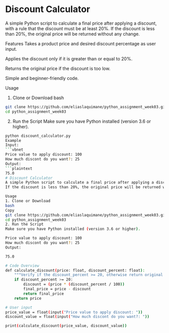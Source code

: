 # Discount Calculator 
A simple Python script to calculate a final price after applying a discount, with a rule that the discount must be at least 20%.
If the discount is less than 20%, the original price will be returned without any change.

Features
Takes a product price and desired discount percentage as user input.

Applies the discount only if it is greater than or equal to 20%.

Returns the original price if the discount is too low.

Simple and beginner-friendly code.

Usage
1. Clone or Download
bash
```bash
git clone https://github.com/eliaslaquimane/python_assignment_week03.git
cd python_assignment_week03
``` 
2. Run the Script
Make sure you have Python installed (version 3.6 or higher).
```bash
python discount_calculator.py
Example
Input:
```vbnet
Price value to apply discount: 100
How much discont do you want?: 25
Output:
```plaintext
75.0
# Discount Calculator
A simple Python script to calculate a final price after applying a discount, with a rule that the discount must be at least 20%.
If the discount is less than 20%, the original price will be returned without any change.

Usage
1. Clone or Download
bash
Copy
git clone https://github.com/eliaslaquimane/python_assignment_week03.git
cd python_assignment_week03
2. Run the Script
Make sure you have Python installed (version 3.6 or higher).

Price value to apply discount: 100
How much discont do you want?: 25
Output:

75.0

# Code Overview
def calculate_discount(price: float, discount_percent: float):
    """Verify if the discount_percent >= 20, otherwise return original price"""
    if discount_percent >= 20:
        discount = (price * (discount_percent / 100))
        final_price = price - discount
        return final_price
    return price

# User input
price_value = float(input("Price value to apply discount: "))
discount_value = float(input("How much discont do you want?: "))

print(calculate_discount(price_value, discount_value))
